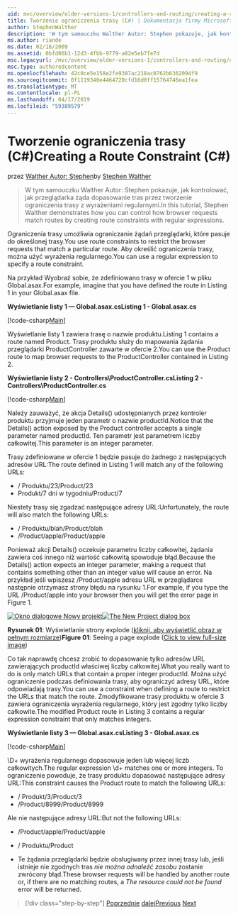 ```yaml
---
uid: mvc/overview/older-versions-1/controllers-and-routing/creating-a-route-constraint-cs
title: Tworzenie ograniczenia trasy (C#) | Dokumentacja firmy Microsoft
author: StephenWalther
description: 'W tym samouczku Walther Autor: Stephen pokazuje, jak kontrolować, jak przeglądarka żąda dopasowanie tras przez tworzenie ograniczenia trasy z wyrażeniami regularnymi.'
ms.author: riande
ms.date: 02/16/2009
ms.assetid: 0bfd06b1-12d3-4fbb-9779-a82e5eb7fe7d
msc.legacyurl: /mvc/overview/older-versions-1/controllers-and-routing/creating-a-route-constraint-cs
msc.type: authoredcontent
ms.openlocfilehash: 42c0ce5e158e2fe9387ac218ac0762b6362094f9
ms.sourcegitcommit: 0f1119340e4464720cfd16d0ff15764746ea1fea
ms.translationtype: MT
ms.contentlocale: pl-PL
ms.lasthandoff: 04/17/2019
ms.locfileid: "59389579"
---
```

# <a name="creating-a-route-constraint-c"></a><span data-ttu-id="abfc8-103">Tworzenie ograniczenia trasy (C#)</span><span class="sxs-lookup"><span data-stu-id="abfc8-103">Creating a Route Constraint (C#)</span></span>

<span data-ttu-id="abfc8-104">przez [Walther Autor: Stephen](https://github.com/StephenWalther)</span><span class="sxs-lookup"><span data-stu-id="abfc8-104">by [Stephen Walther](https://github.com/StephenWalther)</span></span>

> <span data-ttu-id="abfc8-105">W tym samouczku Walther Autor: Stephen pokazuje, jak kontrolować, jak przeglądarka żąda dopasowanie tras przez tworzenie ograniczenia trasy z wyrażeniami regularnymi.</span><span class="sxs-lookup"><span data-stu-id="abfc8-105">In this tutorial, Stephen Walther demonstrates how you can control how browser requests match routes by creating route constraints with regular expressions.</span></span>


<span data-ttu-id="abfc8-106">Ograniczenia trasy umożliwia ograniczanie żądań przeglądarki, które pasuje do określonej trasy.</span><span class="sxs-lookup"><span data-stu-id="abfc8-106">You use route constraints to restrict the browser requests that match a particular route.</span></span> <span data-ttu-id="abfc8-107">Aby określić ograniczenia trasy, można użyć wyrażenia regularnego.</span><span class="sxs-lookup"><span data-stu-id="abfc8-107">You can use a regular expression to specify a route constraint.</span></span>

<span data-ttu-id="abfc8-108">Na przykład Wyobraź sobie, że zdefiniowano trasy w ofercie 1 w pliku Global.asax.</span><span class="sxs-lookup"><span data-stu-id="abfc8-108">For example, imagine that you have defined the route in Listing 1 in your Global.asax file.</span></span>

<span data-ttu-id="abfc8-109">**Wyświetlanie listy 1 — Global.asax.cs**</span><span class="sxs-lookup"><span data-stu-id="abfc8-109">**Listing 1 - Global.asax.cs**</span></span>

[!code-csharp[Main](creating-a-route-constraint-cs/samples/sample1.cs)]

<span data-ttu-id="abfc8-110">Wyświetlanie listy 1 zawiera trasę o nazwie produktu.</span><span class="sxs-lookup"><span data-stu-id="abfc8-110">Listing 1 contains a route named Product.</span></span> <span data-ttu-id="abfc8-111">Trasy produktu służy do mapowania żądania przeglądarki ProductController zawarte w ofercie 2.</span><span class="sxs-lookup"><span data-stu-id="abfc8-111">You can use the Product route to map browser requests to the ProductController contained in Listing 2.</span></span>

<span data-ttu-id="abfc8-112">**Wyświetlanie listy 2 - Controllers\ProductController.cs**</span><span class="sxs-lookup"><span data-stu-id="abfc8-112">**Listing 2 - Controllers\ProductController.cs**</span></span>

[!code-csharp[Main](creating-a-route-constraint-cs/samples/sample2.cs)]

<span data-ttu-id="abfc8-113">Należy zauważyć, że akcja Details() udostępnianych przez kontroler produktu przyjmuje jeden parametr o nazwie productId.</span><span class="sxs-lookup"><span data-stu-id="abfc8-113">Notice that the Details() action exposed by the Product controller accepts a single parameter named productId.</span></span> <span data-ttu-id="abfc8-114">Ten parametr jest parametrem liczby całkowitej.</span><span class="sxs-lookup"><span data-stu-id="abfc8-114">This parameter is an integer parameter.</span></span>

<span data-ttu-id="abfc8-115">Trasy zdefiniowane w ofercie 1 będzie pasuje do żadnego z następujących adresów URL:</span><span class="sxs-lookup"><span data-stu-id="abfc8-115">The route defined in Listing 1 will match any of the following URLs:</span></span>

- <span data-ttu-id="abfc8-116">/ Produktu/23</span><span class="sxs-lookup"><span data-stu-id="abfc8-116">/Product/23</span></span>
- <span data-ttu-id="abfc8-117">Produkt/7 dni w tygodniu</span><span class="sxs-lookup"><span data-stu-id="abfc8-117">/Product/7</span></span>

<span data-ttu-id="abfc8-118">Niestety trasy się zgadzać następujące adresy URL:</span><span class="sxs-lookup"><span data-stu-id="abfc8-118">Unfortunately, the route will also match the following URLs:</span></span>

- <span data-ttu-id="abfc8-119">/ Produktu/blah</span><span class="sxs-lookup"><span data-stu-id="abfc8-119">/Product/blah</span></span>
- <span data-ttu-id="abfc8-120">/Product/apple</span><span class="sxs-lookup"><span data-stu-id="abfc8-120">/Product/apple</span></span>

<span data-ttu-id="abfc8-121">Ponieważ akcji Details() oczekuje parametru liczby całkowitej, żądania zawiera coś innego niż wartość całkowitą spowoduje błąd.</span><span class="sxs-lookup"><span data-stu-id="abfc8-121">Because the Details() action expects an integer parameter, making a request that contains something other than an integer value will cause an error.</span></span> <span data-ttu-id="abfc8-122">Na przykład jeśli wpiszesz /Product/apple adresu URL w przeglądarce następnie otrzymasz strony błędu na rysunku 1.</span><span class="sxs-lookup"><span data-stu-id="abfc8-122">For example, if you type the URL /Product/apple into your browser then you will get the error page in Figure 1.</span></span>


<span data-ttu-id="abfc8-123">[![Okno dialogowe Nowy projekt](creating-a-route-constraint-cs/_static/image1.jpg)](creating-a-route-constraint-cs/_static/image1.png)</span><span class="sxs-lookup"><span data-stu-id="abfc8-123">[![The New Project dialog box](creating-a-route-constraint-cs/_static/image1.jpg)](creating-a-route-constraint-cs/_static/image1.png)</span></span>

<span data-ttu-id="abfc8-124">**Rysunek 01**: Wyświetlanie strony explode ([kliknij, aby wyświetlić obraz w pełnym rozmiarze](creating-a-route-constraint-cs/_static/image2.png))</span><span class="sxs-lookup"><span data-stu-id="abfc8-124">**Figure 01**: Seeing a page explode ([Click to view full-size image](creating-a-route-constraint-cs/_static/image2.png))</span></span>


<span data-ttu-id="abfc8-125">Co tak naprawdę chcesz zrobić to dopasowanie tylko adresów URL zawierających productId właściwej liczby całkowitej.</span><span class="sxs-lookup"><span data-stu-id="abfc8-125">What you really want to do is only match URLs that contain a proper integer productId.</span></span> <span data-ttu-id="abfc8-126">Można użyć ograniczenie podczas definiowania trasy, aby ograniczyć adresy URL, które odpowiadają trasy.</span><span class="sxs-lookup"><span data-stu-id="abfc8-126">You can use a constraint when defining a route to restrict the URLs that match the route.</span></span> <span data-ttu-id="abfc8-127">Zmodyfikowane trasy produktu w ofercie 3 zawiera ograniczenia wyrażenia regularnego, który jest zgodny tylko liczby całkowite.</span><span class="sxs-lookup"><span data-stu-id="abfc8-127">The modified Product route in Listing 3 contains a regular expression constraint that only matches integers.</span></span>

<span data-ttu-id="abfc8-128">**Wyświetlanie listy 3 — Global.asax.cs**</span><span class="sxs-lookup"><span data-stu-id="abfc8-128">**Listing 3 - Global.asax.cs**</span></span>

[!code-csharp[Main](creating-a-route-constraint-cs/samples/sample3.cs)]

<span data-ttu-id="abfc8-129">\D+ wyrażenia regularnego dopasowuje jeden lub więcej liczb całkowitych.</span><span class="sxs-lookup"><span data-stu-id="abfc8-129">The regular expression \d+ matches one or more integers.</span></span> <span data-ttu-id="abfc8-130">To ograniczenie powoduje, że trasy produktu dopasować następujące adresy URL:</span><span class="sxs-lookup"><span data-stu-id="abfc8-130">This constraint causes the Product route to match the following URLs:</span></span>

- <span data-ttu-id="abfc8-131">/ Produkt/3</span><span class="sxs-lookup"><span data-stu-id="abfc8-131">/Product/3</span></span>
- <span data-ttu-id="abfc8-132">/Product/8999</span><span class="sxs-lookup"><span data-stu-id="abfc8-132">/Product/8999</span></span>

<span data-ttu-id="abfc8-133">Ale nie następujące adresy URL:</span><span class="sxs-lookup"><span data-stu-id="abfc8-133">But not the following URLs:</span></span>

- <span data-ttu-id="abfc8-134">/Product/apple</span><span class="sxs-lookup"><span data-stu-id="abfc8-134">/Product/apple</span></span>
- <span data-ttu-id="abfc8-135">/ Produktu</span><span class="sxs-lookup"><span data-stu-id="abfc8-135">/Product</span></span>

- <span data-ttu-id="abfc8-136">Te żądania przeglądarki będzie obsługiwany przez innej trasy lub, jeśli istnieje nie zgodnych tras *nie można odnaleźć zasobu* zostanie zwrócony błąd.</span><span class="sxs-lookup"><span data-stu-id="abfc8-136">These browser requests will be handled by another route or, if there are no matching routes, a *The resource could not be found* error will be returned.</span></span>

> [!div class="step-by-step"]
> <span data-ttu-id="abfc8-137">[Poprzednie](creating-custom-routes-cs.md)
> [dalej](creating-a-custom-route-constraint-cs.md)</span><span class="sxs-lookup"><span data-stu-id="abfc8-137">[Previous](creating-custom-routes-cs.md)
[Next](creating-a-custom-route-constraint-cs.md)</span></span>
